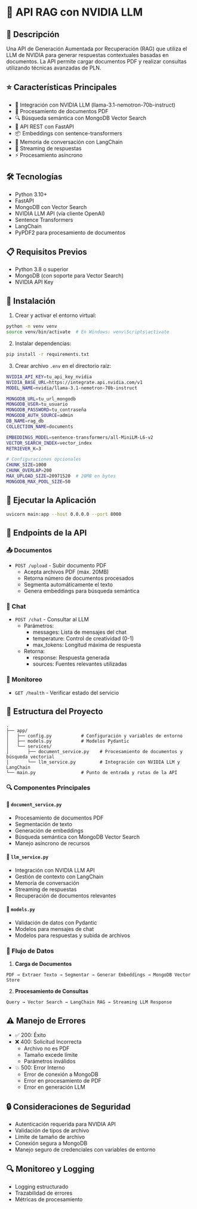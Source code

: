 # 🚀 API RAG con NVIDIA LLM

## 📝 Descripción
Una API de Generación Aumentada por Recuperación (RAG) que utiliza el LLM de NVIDIA para generar respuestas contextuales basadas en documentos. La API permite cargar documentos PDF y realizar consultas utilizando técnicas avanzadas de PLN.

## ⭐ Características Principales
- 🤖 Integración con NVIDIA LLM (llama-3.1-nemotron-70b-instruct)
- 📄 Procesamiento de documentos PDF
- 🔍 Búsqueda semántica con MongoDB Vector Search
- 🚀 API REST con FastAPI
- 📦 Embeddings con sentence-transformers
- 🧠 Memoria de conversación con LangChain
- 🔄 Streaming de respuestas
- ⚡ Procesamiento asíncrono

## 🛠️ Tecnologías
- Python 3.10+
- FastAPI
- MongoDB con Vector Search
- NVIDIA LLM API (vía cliente OpenAI)
- Sentence Transformers
- LangChain
- PyPDF2 para procesamiento de documentos

## 📋 Requisitos Previos
- Python 3.8 o superior
- MongoDB (con soporte para Vector Search)
- NVIDIA API Key

## 🔧 Instalación

1. Crear y activar el entorno virtual:
```bash
python -m venv venv
source venv/bin/activate  # En Windows: venv\Scripts\activate
```

2. Instalar dependencias:
```bash
pip install -r requirements.txt
```

3. Crear archivo `.env` en el directorio raíz:
```bash
NVIDIA_API_KEY=tu_api_key_nvidia
NVIDIA_BASE_URL=https://integrate.api.nvidia.com/v1
MODEL_NAME=nvidia/llama-3.1-nemotron-70b-instruct

MONGODB_URL=tu_url_mongodb
MONGODB_USER=tu_usuario
MONGODB_PASSWORD=tu_contraseña
MONGODB_AUTH_SOURCE=admin
DB_NAME=rag_db
COLLECTION_NAME=documents

EMBEDDINGS_MODEL=sentence-transformers/all-MiniLM-L6-v2
VECTOR_SEARCH_INDEX=vector_index
RETRIEVER_K=3

# Configuraciones opcionales
CHUNK_SIZE=1000
CHUNK_OVERLAP=200
MAX_UPLOAD_SIZE=20971520  # 20MB en bytes
MONGODB_MAX_POOL_SIZE=50
```

## 🚀 Ejecutar la Aplicación
```bash
uvicorn main:app --host 0.0.0.0 --port 8000
```

## 🔌 Endpoints de la API

### 📤 Documentos
- `POST /upload` - Subir documento PDF
  - Acepta archivos PDF (máx. 20MB)
  - Retorna número de documentos procesados
  - Segmenta automáticamente el texto
  - Genera embeddings para búsqueda semántica

### 💬 Chat
- `POST /chat` - Consultar al LLM
  - Parámetros:
    - messages: Lista de mensajes del chat
    - temperature: Control de creatividad (0-1)
    - max_tokens: Longitud máxima de respuesta
  - Retorna:
    - response: Respuesta generada
    - sources: Fuentes relevantes utilizadas

### 🏥 Monitoreo
- `GET /health` - Verificar estado del servicio

## 📁 Estructura del Proyecto
```
.
├── app/
│   ├── config.py           # Configuración y variables de entorno
│   ├── models.py           # Modelos Pydantic
│   └── services/
│       ├── document_service.py    # Procesamiento de documentos y búsqueda vectorial
│       └── llm_service.py         # Integración con NVIDIA LLM y LangChain
└── main.py                 # Punto de entrada y rutas de la API
```

### 🔍 Componentes Principales

#### 📄 `document_service.py`
- Procesamiento de documentos PDF
- Segmentación de texto
- Generación de embeddings
- Búsqueda semántica con MongoDB Vector Search
- Manejo asíncrono de recursos

#### 📄 `llm_service.py`
- Integración con NVIDIA LLM API
- Gestión de contexto con LangChain
- Memoria de conversación
- Streaming de respuestas
- Recuperación de documentos relevantes

#### 📄 `models.py`
- Validación de datos con Pydantic
- Modelos para mensajes de chat
- Modelos para respuestas y subida de archivos

### 🔄 Flujo de Datos
1. **Carga de Documentos**
```
PDF → Extraer Texto → Segmentar → Generar Embeddings → MongoDB Vector Store
```

2. **Procesamiento de Consultas**
```
Query → Vector Search → LangChain RAG → Streaming LLM Response
```

## ⚠️ Manejo de Errores
- ✅ 200: Éxito
- ❌ 400: Solicitud Incorrecta
  - Archivo no es PDF
  - Tamaño excede límite
  - Parámetros inválidos
- 💥 500: Error Interno
  - Error de conexión a MongoDB
  - Error en procesamiento de PDF
  - Error en generación LLM

## 🔒 Consideraciones de Seguridad
- Autenticación requerida para NVIDIA API
- Validación de tipos de archivo
- Límite de tamaño de archivo
- Conexión segura a MongoDB
- Manejo seguro de credenciales con variables de entorno

## 🔍 Monitoreo y Logging
- Logging estructurado
- Trazabilidad de errores
- Métricas de procesamiento